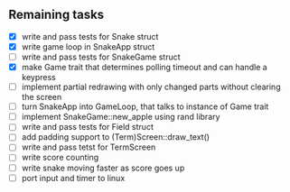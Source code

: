 ## Remaining tasks

 - [x] write and pass tests for Snake struct
 - [x] write game loop in SnakeApp struct
 - [ ] write and pass tests for SnakeGame struct
 - [x] make Game trait that determines polling timeout and can handle a keypress
 - [ ] implement partial redrawing with only changed parts without clearing the screen
 - [ ] turn SnakeApp into GameLoop, that talks to instance of Game trait
 - [ ] implement SnakeGame::new_apple using rand library
 - [ ] write and pass tests for Field struct
 - [ ] add padding support to (Term)Screen::draw_text()
 - [ ] write and pass tetst for TermScreen
 - [ ] write score counting
 - [ ] write snake moving faster as score goes up
 - [ ] port input and timer to linux
